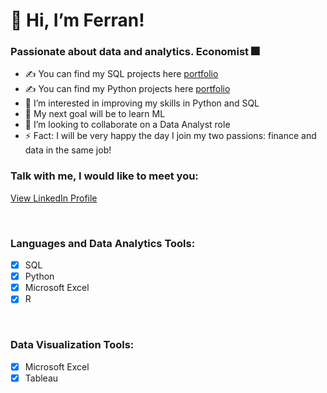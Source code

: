 # 👋 Hi, I’m Ferran!

### Passionate about data and analytics. Economist 🎆

- ✍ You can find my SQL projects here [portfolio](https://github.com/ferranindata/SQL-Portfolio-Projects)
- ✍ You can find my Python projects here [portfolio](https://github.com/ferranindata/Python-Portfolio-Projects)
- 👀 I’m interested in improving my skills in Python and SQL
- 🥅 My next goal will be to learn ML
- 💞️ I’m looking to collaborate on a Data Analyst role
- ⚡ Fact: I will be very happy the day I join my two passions: finance and data in the same job!

### Talk with me, I would like to meet you:
[View LinkedIn Profile](https://www.linkedin.com/in/ferran-espunya/)

<br />

### Languages and Data Analytics Tools:
- [x] SQL
- [x] Python
- [x] Microsoft Excel
- [x] R

<br />

### Data Visualization Tools:
- [x] Microsoft Excel
- [x] Tableau

<br />


<!---
ferranindata/ferranindata is a ✨ special ✨ repository because its `README.md` (this file) appears on your GitHub profile.
You can click the Preview link to take a look at your changes.
--->
